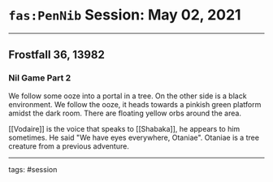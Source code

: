 # `fas:PenNib` Session: May 02, 2021
---

## Frostfall 36, 13982

### Nil Game Part 2

We follow some ooze into a portal in a tree. On the other side is a black environment. We follow the ooze, it heads towards a pinkish green platform amidst the dark room. There are floating yellow orbs around the area.

[[Vodaire]] is the voice that speaks to [[Shabaka]], he appears to him sometimes. He said "We have eyes everywhere, Otaniae". Otaniae is a tree creature from a previous adventure.

---

tags: #session



